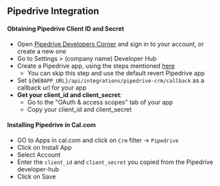 ## Pipedrive Integration

#### Obtaining Pipedrive Client ID and Secret

- Open [Pipedrive Developers Corner](https://developers.pipedrive.com/) and sign in to your account, or create a new one
- Go to Settings > (company name) Developer Hub
- Create a Pipedrive app, using the steps mentioned [here](https://pipedrive.readme.io/docs/marketplace-creating-a-proper-app#create-an-app-in-5-simple-steps)
  - You can skip this step and use the default revert Pipedrive app
- Set `${WEBAPP_URL}/api/integrations/pipedrive-crm/callback` as a callback url for your app
- **Get your client_id and client_secret**:
  - Go to the "OAuth & access scopes" tab of your app
  - Copy your client_id and client_secret

#### Installing Pipedrive in Cal.com

- GO to Apps in cal.com and click on `Crm` filter -> `Pipedrive`
- Click on Install App
- Select Account
- Enter the `client_id` and `client_secret` you copied from the Pipedrive developer-hub
- Click on Save
